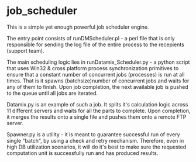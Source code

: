 # job_scheduler

This is a simple yet enough powerful job scheduler engine.

The entry point consists of runDMScheduler.pl - a perl file that is only responsible for sending the
log file of the entire process to the recepients (support team).

The main scheduling logic lies in runDatamix_Scheduler.py - a python script that uses Win32 & cross platform
process synchronization primitives to ensure that a constant number of concurrent jobs (processes) is run at
all times. That is it spawns (batchsize)number of concurrent jobs and waits for any of them to finish.
Upon job completion, the next available job is pushed to the queue until all jobs are iterated.

Datamix.py is an example of such a job. It splits it's calculation logic across 11 different servers and
waits for all the parts to complete. Upon completion, it merges the results onto a single file and pushes
them onto a remote FTP server.

Spawner.py is a utility - it is meant to guarantee successful run of every single "batch", by using a
check and retry mechanism. Therefore, even in high DB utilization scenarios, it will do it's best to
make sure the requested computation unit is successfully run and has produced results.
